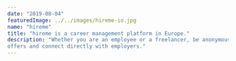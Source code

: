 ```yaml
---
date: "2019-08-04"
featuredImage: ../../images/hireme-io.jpg
name: "hireme"
title: "hireme is a career management platform in Europe."
description: "Whether you are an employee or a freelancer, be anonymously matched to live job
offers and connect directly with employers."
---
```

